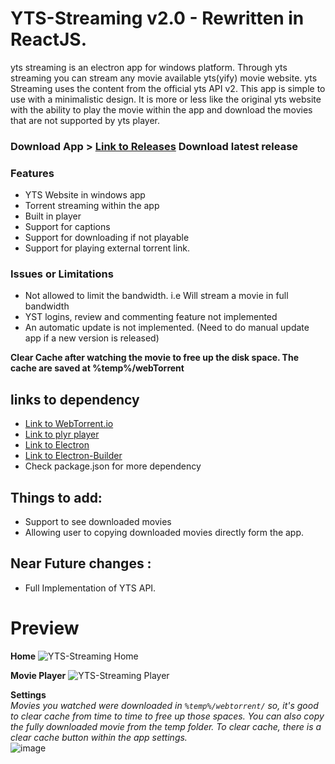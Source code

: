 <!--
  Title: YTS Streaming
  Description: yts streaming is an torrent movie streaming app based on electronJS and yts api. yts streaming is only available for windows platform. It helps to stream movies directly from torrent.
  Author: Bipin Maharjan
  -->
  
<!-- Keywords: yts streaming, yts movie streaming app, desktop yts streaming app, yts online streaming, yts movies online streaming, yts online movie streaming -->

# YTS-Streaming v2.0 - Rewritten in ReactJS.
 yts streaming is an electron app for windows platform. Through yts streaming you can stream any movie available yts(yify) movie website.
 yts Streaming uses the content from the official yts API v2. This app is simple to use with a minimalistic design. It is more or less like the original yts website with the ability to play the movie within the app and download the movies that are not supported by yts player.
 
 ### Download App > [Link to Releases](https://github.com/mbpn1/YTS-Streaming/releases) Download latest release
 
 ### Features
 - YTS Website in windows app
 - Torrent streaming within the app
 - Built in player
 - Support for captions
 - Support for downloading if not playable
 - Support for playing external torrent link.
 
 ### Issues or Limitations
 - Not allowed to limit the bandwidth. i.e Will stream a movie in full bandwidth
 - YST logins, review and commenting feature not implemented
 - An automatic update is not implemented. (Need to do manual update app if a new version is released)

**Clear Cache after watching the movie to free up the disk space. The cache are saved at %temp%/webTorrent**

## links to dependency
- [Link to WebTorrent.io](http://webtorrent.io)
- [Link to plyr player](https://plyr.io/)
- [Link to Electron](https://www.electronjs.org/)
- [Link to Electron-Builder](https://github.com/electron-userland/electron-builder)
- Check package.json for more dependency

## Things to add:
- Support to see downloaded movies
- Allowing user to copying downloaded movies directly form the app.

## Near Future changes : 
- Full Implementation of YTS API.

# Preview
**Home**
![YTS-Streaming Home](https://user-images.githubusercontent.com/21078512/123229175-c7420200-d4f5-11eb-90da-39dd3a09bad0.png)

  
**Movie Player**
![YTS-Streaming Player](https://user-images.githubusercontent.com/21078512/111864151-77e4b680-8987-11eb-9a9b-26ec228162a8.png)


**Settings**  
*Movies you watched were downloaded in `%temp%/webtorrent/` so, it's good to clear cache from time to time to free up those spaces. You can also copy the fully downloaded movie from the temp folder. To clear cache, there is a clear cache button within the app settings.*  
![image](https://user-images.githubusercontent.com/21078512/128048518-6eb08780-9421-4fe9-b16d-f574fc47ec34.png)
